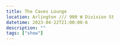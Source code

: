```yaml
---
title: The Caves Lounge
location: Arlington /// 900 W Division St
datetime: 2023-04-22T21:00:00-6
description: ""
tags: ["show"]
---
```

